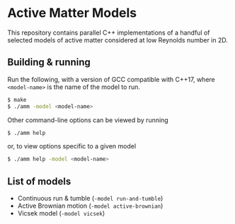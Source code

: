 
# Active Matter Models

This repository contains parallel C++ implementations of a handful of selected models of active matter considered at low Reynolds number in 2D.

## Building & running

Run the following, with a version of GCC compatible with C++17, where `<model-name>` is the name of the model to run.
```sh
$ make
$ ./amm -model <model-name>
```

Other command-line options can be viewed by running
```sh
$ ./amm help
```
or, to view options specific to a given model
```sh
$ ./amm help -model <model-name>
```

## List of models

- Continuous run & tumble (`-model run-and-tumble`)
- Active Brownian motion (`-model active-brownian`)
- Vicsek model (`-model vicsek`)
